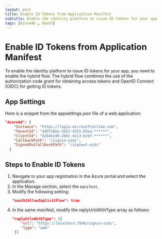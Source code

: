 ```yaml
---
layout: post
title: Enable ID Tokens from Application Manifest
subtitle: Enable the identity platform to issue ID tokens for your app
tags: [AzureAD , Oauth]
---
```


# Enable ID Tokens from Application Manifest

To enable the identity platform to issue ID tokens for your app, you need to enable the hybrid flow. The hybrid flow combines the use of the authorization code grant for obtaining access tokens and OpenID Connect (OIDC) for getting ID tokens.


## App Settings
Here is a snippet from the appsettings.json file of a web application:
```json
"AzureAd": {
    "Instance": "https://login.microsoftonline.com",
    "TenantId": "4d5f18ee-5b52-4315-85aa-******",
    "ClientId": "826de1d0-269c-41c3-bcbf-******",
    "CallbackPath": "/signin-oidc",
    "SignedOutCallbackPath": "/signout-oidc"
  }
```
## Steps to Enable ID Tokens

1. Navigate to your app registration in the Azure portal and select the application.
2. In the Manage section, select the `manifest`.
3. Modify the following setting:
   ```json
   "oauth2AllowImplicitFlow": true
   ```
4. In the same manifest, modify the replyUrlsWithType array as follows:
   ```json
   "replyUrlsWithType": [{
       "url": "https://localhost:7046/signin-oidc",
       "type": "web"
    }]

        

